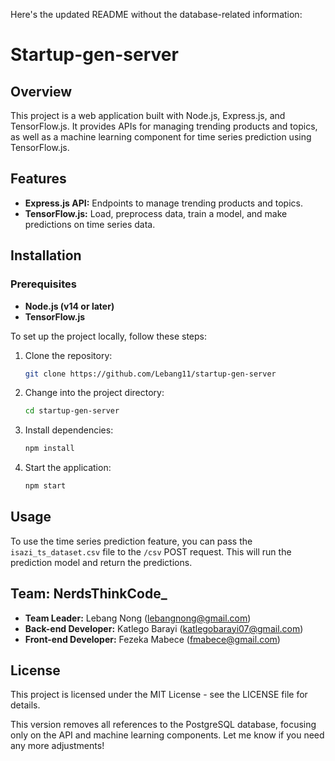 Here's the updated README without the database-related information:

# Startup-gen-server

## Overview
This project is a web application built with Node.js, Express.js, and TensorFlow.js. It provides APIs for managing trending products and topics, as well as a machine learning component for time series prediction using TensorFlow.js.

## Features
- **Express.js API:** Endpoints to manage trending products and topics.
- **TensorFlow.js:** Load, preprocess data, train a model, and make predictions on time series data.

## Installation
### Prerequisites
- **Node.js (v14 or later)**
- **TensorFlow.js**

To set up the project locally, follow these steps:

1. Clone the repository:
   ```sh
   git clone https://github.com/Lebang11/startup-gen-server
   ```

2. Change into the project directory:
   ```sh
   cd startup-gen-server
   ```

3. Install dependencies:
   ```sh
   npm install
   ```

4. Start the application:
   ```sh
   npm start
   ```

## Usage
To use the time series prediction feature, you can pass the `isazi_ts_dataset.csv` file to the `/csv` POST request. This will run the prediction model and return the predictions.

## Team: NerdsThinkCode_
- **Team Leader:** Lebang Nong (lebangnong@gmail.com)
- **Back-end Developer:** Katlego Barayi (katlegobarayi07@gmail.com)
- **Front-end Developer:** Fezeka Mabece (fmabece@gmail.com)

## License
This project is licensed under the MIT License - see the LICENSE file for details.

This version removes all references to the PostgreSQL database, focusing only on the API and machine learning components. Let me know if you need any more adjustments!